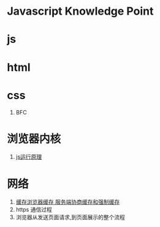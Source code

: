 # Javascript Knowledge Point
# js
# html
# css
1. BFC
# 浏览器内核
1. [js运行原理](./kernel/js运行原理.md)
# 网络
1. [缓存浏览器缓存 服务端协商缓存和强制缓存](./network/缓存.md)
2. https 通信过程
3. 浏览器从发送页面请求,到页面展示的整个流程
